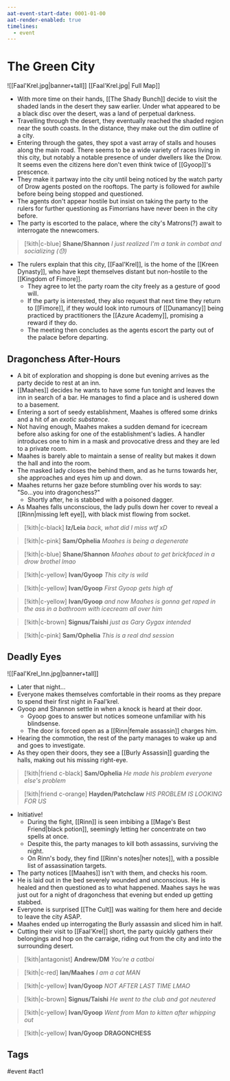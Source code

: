 ```yaml
---
aat-event-start-date: 0001-01-00
aat-render-enabled: true
timelines:
  - event
---
```

# The Green City
![[Faal'Krel.jpg|banner+tall]]
[[Faal'Krel.jpg| Full Map]]

- With more time on their hands, [[The Shady Bunch]] decide to visit the shaded lands in the desert they saw earlier. Under what appeared to be a black disc over the desert, was a land of perpetual darkness.
- Travelling through the desert, they eventually reached the shaded region near the south coasts. In the distance, they make out the dim outline of a city.
- Entering through the gates, they spot a vast array of stalls and houses along the main road. There seems to be a wide variety of races living in this city, but notably a notable presence of under dwellers like the Drow. It seems even the citizens here don't even think twice of [[Gyoop]]'s prescence.
- They make it partway into the city until being noticed by the watch party of Drow agents posted on the rooftops. The party is followed for awhile before being being stopped and questioned.
- The agents don't appear hostile but insist on taking the party to the rulers for further questioning as  Fimorrians have never been in the city before.
- The party is escorted to the palace, where the city's Matrons(?) await to interrogate the nnewcomers.
> [!kith|c-blue] **Shane/Shannon** _I just realized I'm a tank in combat and socializing (:sweat:)_
- The rulers explain that this city, [[Faal'Krel]], is the home of the [[Kreen Dynasty]], who have kept themselves distant but non-hostile to the [[Kingdom of Fimore]]. 
	- They agree to let the party roam the city freely as a gesture of good will. 
	- If the party is interested, they also request that next time they return to [[Fimore]], if they would look into rumours of [[Dunamancy]] being practiced by practitioners the [[Azure Academy]], promising a reward if they do.
	- The meeting then concludes as the agents escort the party out of the palace before departing.



## Dragonchess After-Hours
- A bit of exploration and shopping is done but evening arrives as the party decide to rest at an inn.
- [[Maahes]] decides he wants to have some fun tonight and leaves the inn in search of a bar. He manages to find a place and is ushered down to a basement.
- Entering a sort of seedy establishment, Maahes is offered some drinks and a hit of an *exotic substance*. 
- Not having enough, Maahes makes a sudden demand for icecream before also asking for one of the establishment's ladies. A handler introduces one to him in a mask and provocative dress and they are led to a private room.
- Maahes is barely able to maintain a sense of reality but makes it down the hall and into the room.
- The masked lady closes the behind them, and as he turns towards her, she approaches and eyes him up and down.
- Maahes returns her gaze before stumbling over his words to say: "So...you into dragonchess?"
	- Shortly after, he is stabbed with a poisoned dagger.
- As Maahes falls unconscious, the lady pulls down her cover to reveal a [[Rinn|missing left eye]], with black mist flowing from socket.

> [!kith|c-black] **Iz/Leia** _back, what did I miss wtf xD_

> [!kith|c-pink] **Sam/Ophelia** _Maahes is being a degenerate_

> [!kith|c-blue] **Shane/Shannon** _Maahes about to get brickfaced in a drow brothel lmao_

> [!kith|c-yellow] **Ivan/Gyoop** _This city is wild_

> [!kith|c-yellow] **Ivan/Gyoop** _First Gyoop gets high af_

> [!kith|c-yellow] **Ivan/Gyoop** _and now Maahes is gonna get raped in the ass in a bathroom with icecream all over him_

> [!kith|c-brown] **Signus/Taishi** _just as Gary Gygax intended_

> [!kith|c-pink] **Sam/Ophelia** _This is a real dnd session_

## Deadly Eyes
![[Faal'Krel_Inn.jpg|banner+tall]]
- Later that night...
- Everyone makes themselves comfortable in their rooms as they prepare to spend their first night in Faal'krel. 
- Gyoop and Shannon settle in when a knock is heard at their door.
	- Gyoop goes to answer but notices someone unfamiliar with his blindsense.
	- The door is forced open as a [[Rinn|female assassin]] charges him.
- Hearing the commotion, the rest of the party manages to wake up and and goes to investigate.
- As they open their doors, they see a [[Burly Assassin]] guarding the halls, making out his missing right-eye.

> [!kith|friend c-black] **Sam/Ophelia** _He made his problem everyone else's problem_

> [!kith|friend c-orange] **Hayden/Patchclaw** _HIS PROBLEM IS LOOKING FOR US_

- Initiative!
	- During the fight, [[Rinn]] is seen imbibing a [[Mage's Best Friend|black potion]], seemingly letting her concentrate on two spells at once.
	- Despite this, the party manages to kill both assassins, surviving the night.
	- On Rinn's body, they find [[Rinn's notes|her notes]], with a possible list of assassination targets.
- The party notices [[Maahes]] isn't with them, and checks his room.
- He is laid out in the bed severely wounded and unconscious. He is healed and then questioned as to what happened. Maahes says he was just out for a night of dragonchess that evening but ended up getting stabbed.
- Everyone is surprised [[The Cult]] was waiting for them here and decide to leave the city ASAP.
- Maahes ended up interrogating the Burly assassin and sliced him in half. 
- Cutting their visit to [[Faal'Krel]] short, the party quickly gathers their belongings and hop on the carraige, riding out from the city and into the surrounding desert.

> [!kith|antagonist] **Andrew/DM** _You’re a catboi_

> [!kith|c-red] **Ian/Maahes** _I am a cat MAN_

> [!kith|c-yellow] **Ivan/Gyoop** _NOT AFTER LAST TIME LMAO_

> [!kith|c-brown] **Signus/Taishi** _He went to the club and got neutered_

> [!kith|c-yellow] **Ivan/Gyoop** _Went from Man to kitten after whipping out_

> [!kith|c-yellow] **Ivan/Gyoop**
>  __**DRAGONCHESS**__

## Tags
 #event #act1